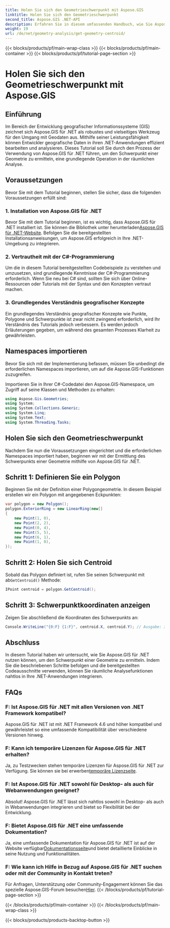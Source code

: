 ```yaml
---
title: Holen Sie sich den Geometrieschwerpunkt mit Aspose.GIS
linktitle: Holen Sie sich den Geometrieschwerpunkt
second_title: Aspose.GIS .NET-API
description: Erfahren Sie in diesem umfassenden Handbuch, wie Sie Aspose.GIS für .NET zur Geometriezentrierung nutzen können. Integrieren Sie räumliche Analysen nahtlos in Ihre .NET-Anwendungen.
weight: 19
url: /de/net/geometry-analysis/get-geometry-centroid/
---
```


{{< blocks/products/pf/main-wrap-class >}}
{{< blocks/products/pf/main-container >}}
{{< blocks/products/pf/tutorial-page-section >}}

# Holen Sie sich den Geometrieschwerpunkt mit Aspose.GIS

## Einführung
Im Bereich der Entwicklung geografischer Informationssysteme (GIS) zeichnet sich Aspose.GIS für .NET als robustes und vielseitiges Werkzeug für den Umgang mit Geodaten aus. Mithilfe seiner Leistungsfähigkeit können Entwickler geografische Daten in ihren .NET-Anwendungen effizient bearbeiten und analysieren. Dieses Tutorial soll Sie durch den Prozess der Verwendung von Aspose.GIS für .NET führen, um den Schwerpunkt einer Geometrie zu ermitteln, eine grundlegende Operation in der räumlichen Analyse.
## Voraussetzungen
Bevor Sie mit dem Tutorial beginnen, stellen Sie sicher, dass die folgenden Voraussetzungen erfüllt sind:
### 1. Installation von Aspose.GIS für .NET
 Bevor Sie mit dem Tutorial beginnen, ist es wichtig, dass Aspose.GIS für .NET installiert ist. Sie können die Bibliothek unter herunterladen[Aspose.GIS für .NET-Website](https://releases.aspose.com/gis/net/). Befolgen Sie die bereitgestellten Installationsanweisungen, um Aspose.GIS erfolgreich in Ihre .NET-Umgebung zu integrieren.
### 2. Vertrautheit mit der C#-Programmierung
Um die in diesem Tutorial bereitgestellten Codebeispiele zu verstehen und umzusetzen, sind grundlegende Kenntnisse der C#-Programmierung erforderlich. Wenn Sie neu bei C# sind, sollten Sie sich über Online-Ressourcen oder Tutorials mit der Syntax und den Konzepten vertraut machen.
### 3. Grundlegendes Verständnis geografischer Konzepte
Ein grundlegendes Verständnis geografischer Konzepte wie Punkte, Polygone und Schwerpunkte ist zwar nicht zwingend erforderlich, wird Ihr Verständnis des Tutorials jedoch verbessern. Es werden jedoch Erläuterungen gegeben, um während des gesamten Prozesses Klarheit zu gewährleisten.

## Namespaces importieren
Bevor Sie sich mit der Implementierung befassen, müssen Sie unbedingt die erforderlichen Namespaces importieren, um auf die Aspose.GIS-Funktionen zuzugreifen.

Importieren Sie in Ihrer C#-Codedatei den Aspose.GIS-Namespace, um Zugriff auf seine Klassen und Methoden zu erhalten:
```csharp
using Aspose.Gis.Geometries;
using System;
using System.Collections.Generic;
using System.Linq;
using System.Text;
using System.Threading.Tasks;
```
## Holen Sie sich den Geometrieschwerpunkt
Nachdem Sie nun die Voraussetzungen eingerichtet und die erforderlichen Namespaces importiert haben, beginnen wir mit der Ermittlung des Schwerpunkts einer Geometrie mithilfe von Aspose.GIS für .NET.
## Schritt 1: Definieren Sie ein Polygon
Beginnen Sie mit der Definition einer Polygongeometrie. In diesem Beispiel erstellen wir ein Polygon mit angegebenen Eckpunkten:
```csharp
var polygon = new Polygon();
polygon.ExteriorRing = new LinearRing(new[]
{
    new Point(1, 0),
    new Point(2, 2),
    new Point(0, 4),
    new Point(5, 5),
    new Point(6, 1),
    new Point(1, 0),
});
```
## Schritt 2: Holen Sie sich Centroid
 Sobald das Polygon definiert ist, rufen Sie seinen Schwerpunkt mit ab`GetCentroid()` Methode:
```csharp
IPoint centroid = polygon.GetCentroid();
```
## Schritt 3: Schwerpunktkoordinaten anzeigen
Zeigen Sie abschließend die Koordinaten des Schwerpunkts an:
```csharp
Console.WriteLine("{0:F} {1:F}", centroid.X, centroid.Y); // Ausgabe: 3,33 2,58
```

## Abschluss
In diesem Tutorial haben wir untersucht, wie Sie Aspose.GIS für .NET nutzen können, um den Schwerpunkt einer Geometrie zu ermitteln. Indem Sie die beschriebenen Schritte befolgen und die bereitgestellten Codeausschnitte verwenden, können Sie räumliche Analysefunktionen nahtlos in Ihre .NET-Anwendungen integrieren.
## FAQs
### F: Ist Aspose.GIS für .NET mit allen Versionen von .NET Framework kompatibel?
Aspose.GIS für .NET ist mit .NET Framework 4.6 und höher kompatibel und gewährleistet so eine umfassende Kompatibilität über verschiedene Versionen hinweg.
### F: Kann ich temporäre Lizenzen für Aspose.GIS für .NET erhalten?
 Ja, zu Testzwecken stehen temporäre Lizenzen für Aspose.GIS für .NET zur Verfügung. Sie können sie bei erwerben[temporäre Lizenzseite](https://purchase.aspose.com/temporary-license/).
### F: Ist Aspose.GIS für .NET sowohl für Desktop- als auch für Webanwendungen geeignet?
Absolut! Aspose.GIS für .NET lässt sich nahtlos sowohl in Desktop- als auch in Webanwendungen integrieren und bietet so Flexibilität bei der Entwicklung.
### F: Bietet Aspose.GIS für .NET eine umfassende Dokumentation?
 Ja, eine umfassende Dokumentation für Aspose.GIS für .NET ist auf der Website verfügbar[Dokumentationsseite](https://reference.aspose.com/gis/net/)und bietet detaillierte Einblicke in seine Nutzung und Funktionalitäten.
### F: Wie kann ich Hilfe in Bezug auf Aspose.GIS für .NET suchen oder mit der Community in Kontakt treten?
 Für Anfragen, Unterstützung oder Community-Engagement können Sie das spezielle Aspose.GIS-Forum besuchen[Hier](https://forum.aspose.com/c/gis/33).
{{< /blocks/products/pf/tutorial-page-section >}}

{{< /blocks/products/pf/main-container >}}
{{< /blocks/products/pf/main-wrap-class >}}

{{< blocks/products/products-backtop-button >}}
